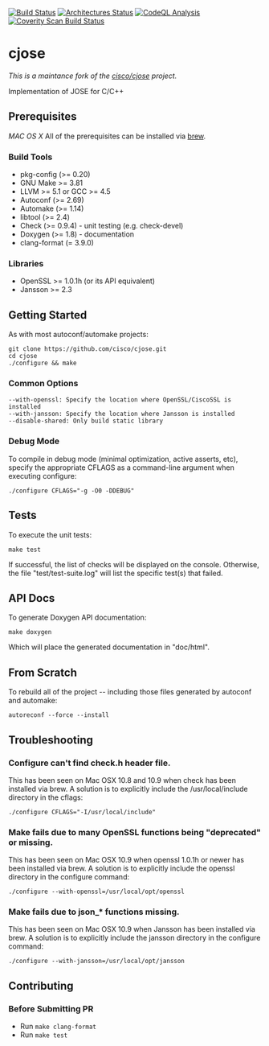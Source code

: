 [![Build Status](https://github.com/OpenIDC/cjose/actions/workflows/build.yml/badge.svg)](https://github.com/OpenIDC/cjose/actions/workflows/build.yml)
[![Architectures Status](https://github.com/OpenIDC/cjose/actions/workflows/archs.yml/badge.svg)](https://github.com/OpenIDC/cjose/actions/workflows/archs.yml)
[![CodeQL Analysis](https://github.com/OpenIDC/cjose/actions/workflows/codeql-analysis.yml/badge.svg)](https://github.com/OpenIDC/cjose/actions/workflows/codeql-analysis.yml)
[![Coverity Scan Build Status](https://scan.coverity.com/projects/31314/badge.svg)](https://scan.coverity.com/projects/openidc-cjose)

# cjose #

*This is a maintance fork of the [cisco/cjose](https://github.com/cisco/cjose) project.*

Implementation of JOSE for C/C++

## Prerequisites ##

*MAC OS X* All of the prerequisites can be installed via [brew](http://brew.sh/).

### Build Tools ###

* pkg-config (>= 0.20)
* GNU Make >= 3.81
* LLVM >= 5.1 or GCC >= 4.5
* Autoconf (>= 2.69)
* Automake (>= 1.14)
* libtool (>= 2.4)
* Check (>= 0.9.4) - unit testing (e.g. check-devel)
* Doxygen (>= 1.8) - documentation
* clang-format (= 3.9.0)

### Libraries ###

* OpenSSL >= 1.0.1h (or its API equivalent)
* Jansson >= 2.3

## Getting Started ##

As with most autoconf/automake projects:

    git clone https://github.com/cisco/cjose.git
    cd cjose
    ./configure && make

### Common Options ###

    --with-openssl: Specify the location where OpenSSL/CiscoSSL is installed
    --with-jansson: Specify the location where Jansson is installed
    --disable-shared: Only build static library

### Debug Mode ###

To compile in debug mode (minimal optimization, active asserts, etc), specify the appropriate CFLAGS as a command-line argument when executing configure:

    ./configure CFLAGS="-g -O0 -DDEBUG"


## Tests ##

To execute the unit tests:

    make test

If successful, the list of checks will be displayed on the console.  Otherwise, the file "test/test-suite.log" will list the specific test(s) that failed.

## API Docs ##

To generate Doxygen API documentation:

    make doxygen

Which will place the generated documentation in "doc/html".

## From Scratch ##

To rebuild all of the project -- including those files generated by autoconf and automake:

    autoreconf --force --install

## Troubleshooting ##

### Configure can't find check.h header file.

This has been seen on Mac OSX 10.8 and 10.9 when check has been installed
via brew.  A solution is to explicitly include the /usr/local/include directory
in the cflags:

    ./configure CFLAGS="-I/usr/local/include"

### Make fails due to many OpenSSL functions being "deprecated" or missing.

This has been seen on Mac OSX 10.9 when openssl 1.0.1h or newer has been installed via brew.  A solution is to explicitly include the openssl directory in the configure command:

    ./configure --with-openssl=/usr/local/opt/openssl

### Make fails due to json_* functions missing.

This has been seen on Mac OSX 10.9 when Jansson has been installed via brew.  A solution is to explicitly include the jansson directory in the configure command:

    ./configure --with-jansson=/usr/local/opt/jansson

## Contributing ##

### Before Submitting PR ###

* Run `make clang-format`
* Run `make test`
